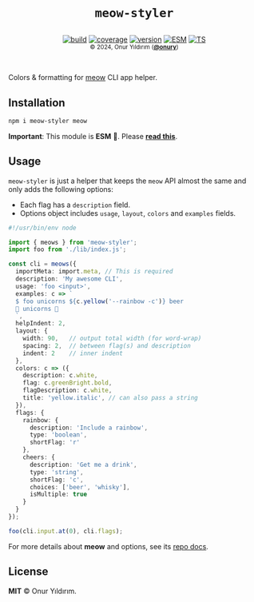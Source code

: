 <h1 align="center" style="margin-bottom:30px">
  <code>meow-styler</code>
</h1>

<p align="center">
  <a href="https://github.com/onury/meow-styler/actions/workflows/node.js.yml"><img src="https://github.com/onury/meow-styler/actions/workflows/node.js.yml/badge.svg" alt="build" /></a>
  <a href="https://github.com/onury/meow-styler/blob/main/vitest.config.ts"><img src="https://img.shields.io/badge/coverage-100%25-2BB150?logo=vitest&style=flat" alt="coverage" /></a>
  <a href="https://raw.github.com/onury/meow-styler"><img src="https://img.shields.io/npm/v/meow-styler.svg?style=flat&label=&color=%2394306B&logo=npm" alt="version" /></a>
  <a href="https://gist.github.com/onury/d3f3d765d7db2e8b2d050d14315f2ac7"><img src="https://img.shields.io/badge/ESM-F7DF1E?style=flat" alt="ESM" /></a>
  <a href="https://gist.github.com/onury/d3f3d765d7db2e8b2d050d14315f2ac7"><img src="https://img.shields.io/badge/TS-3260C7?style=flat" alt="TS" /></a>
  <br />
    <sub>© 2024, Onur Yıldırım (<b><a href="https://github.com/onury">@onury</a></b>)</sub>
</p>
<br />

Colors & formatting for [meow](https://github.com/sindresorhus/meow) CLI app helper.

## Installation

```sh
npm i meow-styler meow
```

**Important**: This module is **ESM** 🔆. Please [**read this**](https://gist.github.com/onury/d3f3d765d7db2e8b2d050d14315f2ac7). 


## Usage

`meow-styler` is just a helper that keeps the `meow` API almost the same and only adds the following options:
- Each flag has a `description` field.
- Options object includes `usage`, `layout`, `colors` and `examples` fields.

```typescript
#!/usr/bin/env node

import { meows } from 'meow-styler';
import foo from './lib/index.js';

const cli = meows({
  importMeta: import.meta, // This is required
  description: 'My awesome CLI',
  usage: 'foo <input>',
  examples: c => `
  $ foo unicorns ${c.yellow('--rainbow -c')} beer
  🌈 unicorns 🍺
  `,
  helpIndent: 2,
  layout: {
    width: 90,   // output total width (for word-wrap)
    spacing: 2,  // between flag(s) and description
    indent: 2    // inner indent
  },
  colors: c => ({
    description: c.white,
    flag: c.greenBright.bold,
    flagDescription: c.white,
    title: 'yellow.italic', // can also pass a string
  }),
  flags: {
    rainbow: {
      description: 'Include a rainbow',
      type: 'boolean',
      shortFlag: 'r'
    },
    cheers: {
      description: 'Get me a drink',
      type: 'string',
      shortFlag: 'c',
      choices: ['beer', 'whisky'],
      isMultiple: true
    }
  }
});

foo(cli.input.at(0), cli.flags);
```

For more details about **meow** and options, see its [repo docs](https://github.com/sindresorhus/meow?tab=readme-ov-file#meow).

## License

**MIT** ©️ Onur Yıldırım.
